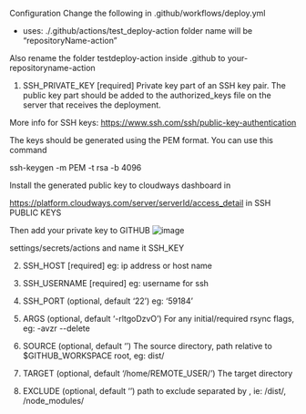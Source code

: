 Configuration
Change the following in .github/workflows/deploy.yml
- uses: ./.github/actions/test_deploy-action 
folder name will be “repositoryName-action”

Also rename the folder testdeploy-action inside .github to your-repositoryname-action

1. SSH_PRIVATE_KEY [required]
Private key part of an SSH key pair. The public key part should be added to the authorized_keys file on the server that receives the deployment.

More info for SSH keys: https://www.ssh.com/ssh/public-key-authentication

The keys should be generated using the PEM format. You can use this command

ssh-keygen -m PEM -t rsa -b 4096

Install the generated public key to cloudways dashboard in

https://platform.cloudways.com/server/serverId/access_detail in SSH PUBLIC KEYS



Then add your private key to GITHUB
![image](https://user-images.githubusercontent.com/293717/173668506-400f962f-baba-488e-877d-75377998a6dd.png)

settings/secrets/actions and name it SSH_KEY

2. SSH_HOST [required]
eg: ip address or host name

3. SSH_USERNAME [required]
eg: username for ssh

4. SSH_PORT (optional, default ‘22’)
eg: ‘59184’

5. ARGS (optional, default ‘-rltgoDzvO’)
For any initial/required rsync flags, eg: -avzr --delete

6. SOURCE (optional, default ‘’)
The source directory, path relative to $GITHUB_WORKSPACE root, eg: dist/

7. TARGET (optional, default ‘/home/REMOTE_USER/’)
The target directory

8. EXCLUDE (optional, default ‘’)
path to exclude separated by , ie: /dist/, /node_modules/
